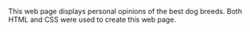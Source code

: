 This web page displays personal opinions of the best dog breeds. 
Both HTML and CSS were used to create this web page.
